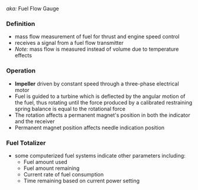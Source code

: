 *aka:* Fuel Flow Gauge
### Definition
- mass flow measurement of fuel for thrust and engine speed control
- receives a signal from a fuel flow transmitter
- *Note:* mass flow is measured instead of volume due to temperature effects

### Operation
- **Impeller** driven by constant speed through a three-phase electrical motor
- Fuel is guided to a turbine which is deflected by the angular motion of the fuel, thus rotating until the force produced by a calibrated restraining spring balance is equal to the rotational force
- The rotation affects a permanent magnet's position in both the indicator and the receiver
- Permanent magnet position affects needle indication position

### Fuel Totalizer
- some computerized fuel systems indicate other parameters including:
	- Fuel amount used
	- Fuel amount remaining
	- Current rate of fuel consumption
	- Time remaining based on current power setting